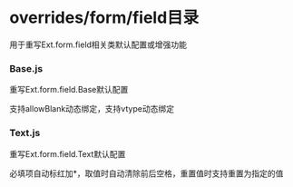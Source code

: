 # overrides/form/field目录
用于重写Ext.form.field相关类默认配置或增强功能
### Base.js
重写Ext.form.field.Base默认配置

支持allowBlank动态绑定，支持vtype动态绑定
### Text.js
重写Ext.form.field.Text默认配置

必填项自动标红加*，取值时自动清除前后空格，重置值时支持重置为指定的值